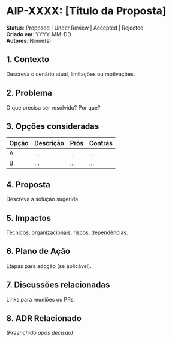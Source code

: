 # AIP-XXXX: [Título da Proposta]

**Status**: Proposed | Under Review | Accepted | Rejected  
**Criado em**: YYYY-MM-DD  
**Autores**: Nome(s)

## 1. Contexto
Descreva o cenário atual, limitações ou motivações.

## 2. Problema
O que precisa ser resolvido? Por que?

## 3. Opções consideradas

| Opção | Descrição | Prós | Contras |
|-------|-----------|------|---------|
| A     | ...       | ...  | ...     |
| B     | ...       | ...  | ...     |

## 4. Proposta
Descreva a solução sugerida.

## 5. Impactos
Técnicos, organizacionais, riscos, dependências.

## 6. Plano de Ação
Etapas para adoção (se aplicável).

## 7. Discussões relacionadas
Links para reuniões ou PRs.

## 8. ADR Relacionado
_(Preenchido após decisão)_
